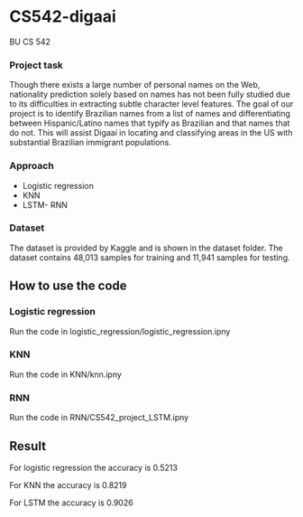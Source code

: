 # CS542-digaai
BU CS 542
### Project task
Though there exists a large number of personal names on the Web, nationality prediction solely based on names has not been fully studied due to its difficulties in extracting subtle character level features. The goal of our project is to identify Brazilian names from a list of names and differentiating between Hispanic/Latino names that typify as Brazilian and that names that do not. This will assist Digaai in locating and classifying areas in the US with substantial Brazilian immigrant populations.

### Approach
 - Logistic regression
 - KNN
 - LSTM- RNN

### Dataset
The dataset is provided by Kaggle and is shown in the dataset folder. The dataset contains 48,013 samples for training and 11,941 samples for testing.

## How to use the code
### Logistic regression
Run the code in logistic_regression/logistic_regression.ipny
### KNN
Run the code in KNN/knn.ipny
### RNN
Run the code in RNN/CS542_project_LSTM.ipny

## Result
For logistic regression the accuracy is 0.5213

For KNN the accuracy is 0.8219

For LSTM the accuracy is 0.9026
